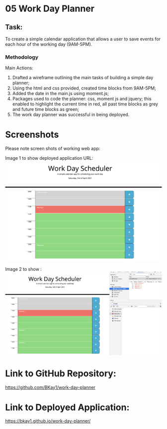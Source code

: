 # 05 Work Day Planner

## Task:

To create a simple calendar application that allows a user to save events for each hour of the working day (9AM-5PM).

### Methodology

Main Actions:

1.  Drafted a wireframe outlining the main tasks of building a simple day planner;
2.  Using the html and css provided, created time blocks from 9AM-5PM;
3.  Added the date in the main.js using moment.js;
4.  Packages used to code the planner: css, moment js and jquery; this enabled to highlight the current time in red, all past time blocks as grey and future time blocks as green;
5.  The work day planner was successful in being deployed.

# Screenshots

Please note screen shots of working web app:

Image 1 to show deployed application URL: ![link-to-app-works](.assets/images/../../assets/images/link-to-app-works.png)

Image 2 to show : ![pic-local-storage](./assets/images/pic-local-storage.png)

# Link to GitHub Repository:

https://github.com/BKay1/work-day-planner

# Link to Deployed Application:

https://bkay1.github.io/work-day-planner/
